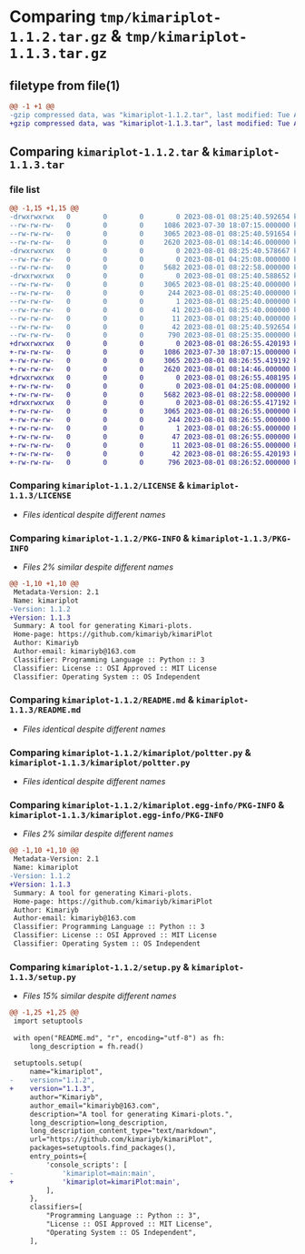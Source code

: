 # Comparing `tmp/kimariplot-1.1.2.tar.gz` & `tmp/kimariplot-1.1.3.tar.gz`

## filetype from file(1)

```diff
@@ -1 +1 @@
-gzip compressed data, was "kimariplot-1.1.2.tar", last modified: Tue Aug  1 08:25:40 2023, max compression
+gzip compressed data, was "kimariplot-1.1.3.tar", last modified: Tue Aug  1 08:26:55 2023, max compression
```

## Comparing `kimariplot-1.1.2.tar` & `kimariplot-1.1.3.tar`

### file list

```diff
@@ -1,15 +1,15 @@
-drwxrwxrwx   0        0        0        0 2023-08-01 08:25:40.592654 kimariplot-1.1.2/
--rw-rw-rw-   0        0        0     1086 2023-07-30 18:07:15.000000 kimariplot-1.1.2/LICENSE
--rw-rw-rw-   0        0        0     3065 2023-08-01 08:25:40.591654 kimariplot-1.1.2/PKG-INFO
--rw-rw-rw-   0        0        0     2620 2023-08-01 08:14:46.000000 kimariplot-1.1.2/README.md
-drwxrwxrwx   0        0        0        0 2023-08-01 08:25:40.578667 kimariplot-1.1.2/kimariplot/
--rw-rw-rw-   0        0        0        0 2023-08-01 04:25:08.000000 kimariplot-1.1.2/kimariplot/__init__.py
--rw-rw-rw-   0        0        0     5682 2023-08-01 08:22:58.000000 kimariplot-1.1.2/kimariplot/poltter.py
-drwxrwxrwx   0        0        0        0 2023-08-01 08:25:40.588652 kimariplot-1.1.2/kimariplot.egg-info/
--rw-rw-rw-   0        0        0     3065 2023-08-01 08:25:40.000000 kimariplot-1.1.2/kimariplot.egg-info/PKG-INFO
--rw-rw-rw-   0        0        0      244 2023-08-01 08:25:40.000000 kimariplot-1.1.2/kimariplot.egg-info/SOURCES.txt
--rw-rw-rw-   0        0        0        1 2023-08-01 08:25:40.000000 kimariplot-1.1.2/kimariplot.egg-info/dependency_links.txt
--rw-rw-rw-   0        0        0       41 2023-08-01 08:25:40.000000 kimariplot-1.1.2/kimariplot.egg-info/entry_points.txt
--rw-rw-rw-   0        0        0       11 2023-08-01 08:25:40.000000 kimariplot-1.1.2/kimariplot.egg-info/top_level.txt
--rw-rw-rw-   0        0        0       42 2023-08-01 08:25:40.592654 kimariplot-1.1.2/setup.cfg
--rw-rw-rw-   0        0        0      790 2023-08-01 08:25:35.000000 kimariplot-1.1.2/setup.py
+drwxrwxrwx   0        0        0        0 2023-08-01 08:26:55.420193 kimariplot-1.1.3/
+-rw-rw-rw-   0        0        0     1086 2023-07-30 18:07:15.000000 kimariplot-1.1.3/LICENSE
+-rw-rw-rw-   0        0        0     3065 2023-08-01 08:26:55.419192 kimariplot-1.1.3/PKG-INFO
+-rw-rw-rw-   0        0        0     2620 2023-08-01 08:14:46.000000 kimariplot-1.1.3/README.md
+drwxrwxrwx   0        0        0        0 2023-08-01 08:26:55.408195 kimariplot-1.1.3/kimariplot/
+-rw-rw-rw-   0        0        0        0 2023-08-01 04:25:08.000000 kimariplot-1.1.3/kimariplot/__init__.py
+-rw-rw-rw-   0        0        0     5682 2023-08-01 08:22:58.000000 kimariplot-1.1.3/kimariplot/poltter.py
+drwxrwxrwx   0        0        0        0 2023-08-01 08:26:55.417192 kimariplot-1.1.3/kimariplot.egg-info/
+-rw-rw-rw-   0        0        0     3065 2023-08-01 08:26:55.000000 kimariplot-1.1.3/kimariplot.egg-info/PKG-INFO
+-rw-rw-rw-   0        0        0      244 2023-08-01 08:26:55.000000 kimariplot-1.1.3/kimariplot.egg-info/SOURCES.txt
+-rw-rw-rw-   0        0        0        1 2023-08-01 08:26:55.000000 kimariplot-1.1.3/kimariplot.egg-info/dependency_links.txt
+-rw-rw-rw-   0        0        0       47 2023-08-01 08:26:55.000000 kimariplot-1.1.3/kimariplot.egg-info/entry_points.txt
+-rw-rw-rw-   0        0        0       11 2023-08-01 08:26:55.000000 kimariplot-1.1.3/kimariplot.egg-info/top_level.txt
+-rw-rw-rw-   0        0        0       42 2023-08-01 08:26:55.420193 kimariplot-1.1.3/setup.cfg
+-rw-rw-rw-   0        0        0      796 2023-08-01 08:26:52.000000 kimariplot-1.1.3/setup.py
```

### Comparing `kimariplot-1.1.2/LICENSE` & `kimariplot-1.1.3/LICENSE`

 * *Files identical despite different names*

### Comparing `kimariplot-1.1.2/PKG-INFO` & `kimariplot-1.1.3/PKG-INFO`

 * *Files 2% similar despite different names*

```diff
@@ -1,10 +1,10 @@
 Metadata-Version: 2.1
 Name: kimariplot
-Version: 1.1.2
+Version: 1.1.3
 Summary: A tool for generating Kimari-plots.
 Home-page: https://github.com/kimariyb/kimariPlot
 Author: Kimariyb
 Author-email: kimariyb@163.com
 Classifier: Programming Language :: Python :: 3
 Classifier: License :: OSI Approved :: MIT License
 Classifier: Operating System :: OS Independent
```

### Comparing `kimariplot-1.1.2/README.md` & `kimariplot-1.1.3/README.md`

 * *Files identical despite different names*

### Comparing `kimariplot-1.1.2/kimariplot/poltter.py` & `kimariplot-1.1.3/kimariplot/poltter.py`

 * *Files identical despite different names*

### Comparing `kimariplot-1.1.2/kimariplot.egg-info/PKG-INFO` & `kimariplot-1.1.3/kimariplot.egg-info/PKG-INFO`

 * *Files 2% similar despite different names*

```diff
@@ -1,10 +1,10 @@
 Metadata-Version: 2.1
 Name: kimariplot
-Version: 1.1.2
+Version: 1.1.3
 Summary: A tool for generating Kimari-plots.
 Home-page: https://github.com/kimariyb/kimariPlot
 Author: Kimariyb
 Author-email: kimariyb@163.com
 Classifier: Programming Language :: Python :: 3
 Classifier: License :: OSI Approved :: MIT License
 Classifier: Operating System :: OS Independent
```

### Comparing `kimariplot-1.1.2/setup.py` & `kimariplot-1.1.3/setup.py`

 * *Files 15% similar despite different names*

```diff
@@ -1,25 +1,25 @@
 import setuptools
 
 with open("README.md", "r", encoding="utf-8") as fh:
     long_description = fh.read()
 
 setuptools.setup(
     name="kimariplot",
-    version="1.1.2",
+    version="1.1.3",
     author="Kimariyb",
     author_email="kimariyb@163.com",
     description="A tool for generating Kimari-plots.",
     long_description=long_description,
     long_description_content_type="text/markdown",
     url="https://github.com/kimariyb/kimariPlot",
     packages=setuptools.find_packages(),
     entry_points={
         'console_scripts': [
-            'kimariplot=main:main',
+            'kimariplot=kimariPlot:main',
         ],
     },
     classifiers=[
         "Programming Language :: Python :: 3",
         "License :: OSI Approved :: MIT License",
         "Operating System :: OS Independent",
     ],
```

